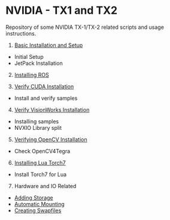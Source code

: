 # NVIDIA - TX1 and TX2

Repository of some NVIDIA TX-1/TX-2 related scripts and usage instructions.

1. [Basic Installation and Setup](initial_setup.md)
* Initial Setup
* JetPack Installation

2. [Installing ROS](ros_install.md)

3. [Verify CUDA Installation](verify_cuda.md)
* Install and verify samples

4. [Verify VisionWorks Installation](verify_vw.md)
* Installing samples
* NVXIO Library split

5. [Verifying OpenCV Installation](verify_opencv.md)
* Check OpenCV4Tegra

6. [Installing Lua Torch7](install_torch7.md)
* Install Torch7 for Lua

7. Hardware and IO Related
* [Adding Storage](http://www.youtube.com/watch?v=6nzWt42mzqk)
* [Automatic Mounting](http://www.youtube.com/watch?v=6nzWt42mzqk)
* [Creating Swapfiles](http://www.youtube.com/watch?v=pmJsLYlCy0w)

